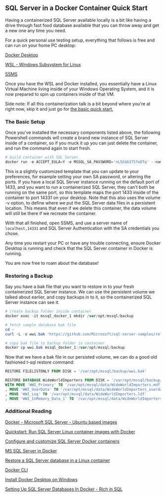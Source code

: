 ## SQL Server in a Docker Container Quick Start

Having a containerized SQL Server available locally is a bit like having a drive through fast food database available that you can throw away and get a new one any time you need.

For a quick personal use testing setup, everything that follows is free and can run on your home PC desktop:

[Docker Desktop](https://www.docker.com/products/docker-desktop/)

[WSL - Windows Subsystem for Linux](https://learn.microsoft.com/en-us/windows/wsl/install)

[SSMS](https://learn.microsoft.com/en-us/sql/ssms/download-sql-server-management-studio-ssms?view=sql-server-ver16)

Once you have the WSL and Docker installed, you essentially have a Linux Virtual Machine living inside of your Windows Operating System, and it is now prepared to spin up containers inside of that VM.

Side note: If all this containerization talk is a bit beyond where you're at right now, skip it and just go for [the basic quick start.](https://macfergusson.github.io/2021/11/30/getting-started.html)

### The Basic Setup

Once you've installed the necessary components listed above, the following Powershell commands will create a brand new instance of SQL Server inside of a container, so if you muck it up you can just delete the container, and run the command again to start fresh.

```ps1
# build container with SQL Server
docker run -e ACCEPT_EULA=Y -e MSSQL_SA_PASSWORD='nL5G$6375feDTq' --name 'mssql_docker_1' -p 14331:1433 -v mssqldata:/var/opt/mssql -d mcr.microsoft.com/mssql/server:2022-latest
```

This is a slightly customized template that you can update to your preferences, for example setting your own SA password, or altering the ports. 
If you have a local SQL Server instance running on the default port of 1433, and you want to run a containerized SQL Server, they can't both be running on the same port, so this template maps the port 1433 inside of the container to port 14331 on your desktop.
Note that this also uses the volume -v option, to define where we put the SQL Server data files in a persistent location. This means that even if we delete this container, the data volume will still be there if we recreate the container.

With that all finished, open SSMS, and use a server name of `localhost,14331` and SQL Server Authentication with the SA credentials you chose.

Any time you restart your PC or have any trouble connecting, ensure Docker Desktop is running and check that the SQL Server container in Docker is running.

You are now free to roam about the database!

### Restoring a Backup

Say you have a bak file that you want to restore in to your fresh containerized SQL Server instance. We can use the persistent volume we talked about earlier, and copy backups in to it, so the containerized SQL Server instance can see it.

```ps1
# create backup folder inside container
docker exec -it mssql_docker_1 mkdir /var/opt/mssql/backup

# fetch sample database bak file
cd ~
curl -L -o wwi.bak 'https://github.com/Microsoft/sql-server-samples/releases/download/wide-world-importers-v1.0/WideWorldImporters-Full.bak'

# copy bak file to backup folder in container
docker cp wwi.bak mssql_docker_1:/var/opt/mssql/backup
```

Now that we have a bak file in our persisted volume, we can do a good old fashioned t-sql restore command:

```sql
RESTORE FILELISTONLY FROM DISK = '/var/opt/mssql/backup/wwi.bak'

RESTORE DATABASE WideWorldImporters FROM DISK = '/var/opt/mssql/backup/wwi.bak' 
WITH MOVE 'WWI_Primary' TO '/var/opt/mssql/data/WideWorldImporters.mdf'
, MOVE 'WWI_UserData' TO '/var/opt/mssql/data/WideWorldImporters_userdata.ndf'
, MOVE 'WWI_Log' TO '/var/opt/mssql/data/WideWorldImporters.ldf'
, MOVE 'WWI_InMemory_Data_1' TO '/var/opt/mssql/data/WideWorldImporters_InMemory_Data_1'
```

### Additional Reading

[Docker - Microsoft SQL Server - Ubuntu based images](https://hub.docker.com/_/microsoft-mssql-server)

[Quickstart: Run SQL Server Linux container images with Docker](https://learn.microsoft.com/en-us/sql/linux/quickstart-install-connect-docker?view=sql-server-ver16&pivots=cs1-powershell)

[Configure and customize SQL Server Docker containers](https://learn.microsoft.com/en-us/sql/linux/sql-server-linux-docker-container-configure?view=sql-server-ver16&pivots=cs1-powershell)

[MS SQL Server in Docker](https://medium.com/@zzpzaf.se/ms-sql-server-in-docker-b0397a55859c)

[Restore a SQL Server database in a Linux container](https://learn.microsoft.com/en-us/sql/linux/tutorial-restore-backup-in-sql-server-container?view=sql-server-ver16)

[Docker CLI](https://docs.docker.com/engine/reference/commandline/cli/)

[Install Docker Desktop on Windows](https://docs.docker.com/desktop/install/windows-install/)

[Setting Up SQL Server Databases In Docker - Rich in SQL](https://richinsql.com/2022/01/setting-up-sql-server-databases-in-docker/)